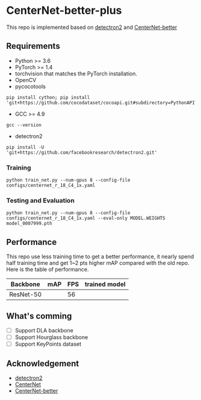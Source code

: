 # CenterNet-better-plus

This repo is implemented based on [detectron2](https://github.com/facebookresearch/detectron2) and [CenterNet-better](https://github.com/FateScript/CenterNet-better/edit/master/README.md)

## Requirements

- Python >= 3.6
- PyTorch >= 1.4
- torchvision that matches the PyTorch installation.
- OpenCV
- pycocotools

```shell
pip install cython; pip install 'git+https://github.com/cocodataset/cocoapi.git#subdirectory=PythonAPI'
```

- GCC >= 4.9

```shell
gcc --version
```

- detectron2

```shell
pip install -U 'git+https://github.com/facebookresearch/detectron2.git'
```

### Training

```shell
python train_net.py --num-gpus 8 --config-file configs/centernet_r_18_C4_1x.yaml
```

### Testing and Evaluation

```shell
python train_net.py --num-gpus 8 --config-file configs/centernet_r_18_C4_1x.yaml --eval-only MODEL.WEIGHTS model_0007999.pth
```

## Performance

This repo use less training time to get a better performance, it nearly spend half training time and get 1~2 pts higher mAP compared with the old repo. Here is the table of performance.

| Backbone  | mAP | FPS | trained model |
| --------- | --- | --- | ------------- |
| ResNet-50 |     | 56  |               |

## What\'s comming

- [ ] Support DLA backbone
- [ ] Support Hourglass backbone
- [ ] Support KeyPoints dataset

## Acknowledgement

- [detectron2](https://github.com/facebookresearch/detectron2)
- [CenterNet](https://github.com/xingyizhou/CenterNet)
- [CenterNet-better](https://github.com/FateScript/CenterNet-better)
